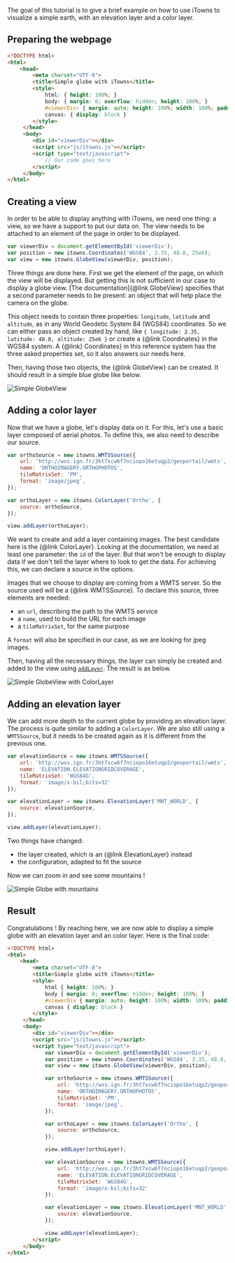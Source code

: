 The goal of this tutorial is to give a brief example on how to use iTowns to
visualize a simple earth, with an elevation layer and a color layer.

## Preparing the webpage

```html
<!DOCTYPE html>
<html>
    <head>
        <meta charset="UTF-8">
        <title>Simple globe with iTowns</title>
        <style>
            html: { height: 100%; }
            body: { margin: 0; overflow: hidden; height: 100%; }
            #viewerDiv: { margin: auto; height: 100%; width: 100%; padding: 0; }
            canvas: { display: block }
        </style>
     </head>
     <body>
        <div id="viewerDiv"></div>
        <script src="js/itowns.js"></script>
        <script type="text/javascript">
            // Our code goes here
        </script>
     </body>
</html>
```

## Creating a view

In order to be able to display anything with iTowns, we need one thing: a view,
so we have a support to put our data on. The view needs to be attached to an
element of the page in order to be displayed.

```js
var viewerDiv = document.getElementById('viewerDiv');
var position = new itowns.Coordinates('WGS84', 2.35, 48.8, 25e6);
var view = new itowns.GlobeView(viewerDiv, position);
```

Three things are done here. First we get the element of the page, on which the
view will be displayed. But getting this is not sufficient in our case to
display a globe view. [The documentation]{@link GlobeView} specifies that a
second parameter needs to be present: an object that will help place the camera
on the globe.

This object needs to contain three properties: `longitude`, `latitude` and
`altitude`, as in any World Geodetic System 84 (WGS84) coordinates. So we can
either pass an object created by hand, like `{ longitude: 2.35, latitude: 48.8,
altitude: 25e6 }` or create a {@link Coordinates} in the WGS84 system. A {@link}
Coordinates} in this reference system has the three asked properties set, so it
also answers our needs here.

Then, having those two objects, the {@link GlobeView} can be created. It should
result in a simple blue globe like below.

![Simple GlobeView](tutorials/images/Create-a-simple-globe-1.png)

## Adding a color layer

Now that we have a globe, let's display data on it. For this, let's use a basic
layer composed of aerial photos. To define this, we also need to describe our
source.

```js
var orthoSource = new itowns.WMTSSource({
    url: 'http://wxs.ign.fr/3ht7xcw6f7nciopo16etuqp2/geoportail/wmts',
    name: 'ORTHOIMAGERY.ORTHOPHOTOS',
    tileMatrixSet: 'PM',
    format: 'image/jpeg',
});

var orthoLayer = new itowns.ColorLayer('Ortho', {
    source: orthoSource,
});

view.addLayer(orthoLayer);
```

We want to create and add a layer containing images. The best candidate here is
the {@link ColorLayer}. Looking at the documentation, we need at least one
parameter: the `id` of the layer. But that won't be enough to display data if we
don't tell the layer where to look to get the data. For achieving this, we can
declare a source in the options.

Images that we choose to display are coming from a WMTS server. So the source
used will be a {@link WMTSSource}. To declare this source, three elements are
needed:
- an `url`, describing the path to the WMTS service
- a `name`, used to build the URL for each image
- a `tileMatrixSet`, for the same purpose

A `format` will also be specified in our case, as we are looking for jpeg
images.

Then, having all the necessary things, the layer can simply be created and added
to the view using [`addLayer`](View#addLayer). The result is as below.

![Simple GlobeView with ColorLayer](tutorials/images/Create-a-simple-globe-2.png)

## Adding an elevation layer

We can add more depth to the current globe by providing an elevation layer. The
process is quite similar to adding a `ColorLayer`. We are also still using a
`WMTSSource`, but it needs to be created again as it is different from the
previous one.

```js
var elevationSource = new itowns.WMTSSource({
    url: 'http://wxs.ign.fr/3ht7xcw6f7nciopo16etuqp2/geoportail/wmts',
    name: 'ELEVATION.ELEVATIONGRIDCOVERAGE',
    tileMatrixSet: 'WGS84G',
    format: 'image/x-bil;bits=32'
});

var elevationLayer = new itowns.ElevationLayer('MNT_WORLD', {
    source: elevationSource,
});

view.addLayer(elevationLayer);
```

Two things have changed:
- the layer created, which is an {@link ElevationLayer} instead
- the configuration, adapted to fit the source

Now we can zoom in and see some mountains !

![Simple Globe with mountains](tutorials/images/Create-a-simple-globe-3.png)

## Result

Congratulations ! By reaching here, we are now able to display a simple globe
with an elevation layer and an color layer. Here is the final code:

```html
<!DOCTYPE html>
<html>
    <head>
        <meta charset="UTF-8">
        <title>Simple globe with iTowns</title>
        <style>
            html { height: 100%; }
            body { margin: 0; overflow: hidden; height: 100%; }
            #viewerDiv { margin: auto; height: 100%; width: 100%; padding: 0; }
            canvas { display: block }
        </style>
     </head>
     <body>
        <div id="viewerDiv"></div>
        <script src="js/itowns.js"></script>
        <script type="text/javascript">
            var viewerDiv = document.getElementById('viewerDiv');
            var position = new itowns.Coordinates('WGS84', 2.35, 48.8, 25e6);
            var view = new itowns.GlobeView(viewerDiv, position);

            var orthoSource = new itowns.WMTSSource({
                url: 'http://wxs.ign.fr/3ht7xcw6f7nciopo16etuqp2/geoportail/wmts',
                name: 'ORTHOIMAGERY.ORTHOPHOTOS',
                tileMatrixSet: 'PM',
                format: 'image/jpeg',
            });

            var orthoLayer = new itowns.ColorLayer('Ortho', {
                source: orthoSource,
            });

            view.addLayer(orthoLayer);

            var elevationSource = new itowns.WMTSSource({
                url: 'http://wxs.ign.fr/3ht7xcw6f7nciopo16etuqp2/geoportail/wmts',
                name: 'ELEVATION.ELEVATIONGRIDCOVERAGE',
                tileMatrixSet: 'WGS84G',
                format: 'image/x-bil;bits=32'
            });

            var elevationLayer = new itowns.ElevationLayer('MNT_WORLD', {
                source: elevationSource,
            });

            view.addLayer(elevationLayer);
        </script>
     </body>
</html>
```
